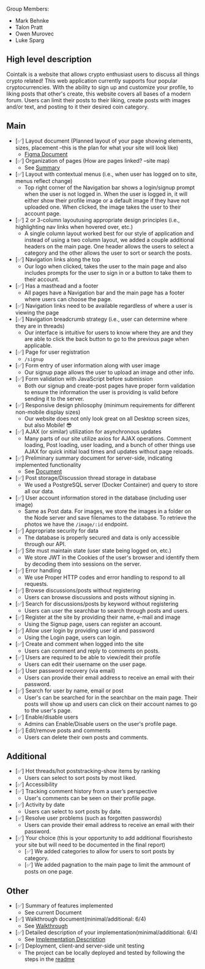 Group Members:

- Mark Behnke
- Talon Pratt
- Owen Murovec
- Luke Sparg

## High level description

Cointalk is a website that allows crypto enthusiast users to discuss all things crypto related! This web application currently supports four popular cryptocurrencies. With the ability to sign up and customize your profile, to liking posts that other's create, this website covers all bases of a modern forum. Users can limit their posts to their liking, create posts with images and/or text, and posting to it their desired coin category.

## Main

- [✅] Layout document (Planned layout of your page showing elements, sizes, placement –this is the plan for what your site will look like)
  - [Figma Document](https://www.figma.com/file/N4NSNdxIbqqxp3pWudKR5f/CoinTalk?node-id=0%3A1)
- [✅] Organization of pages (How are pages linked? –site map)
  - See [Summary](walkthrough.pdf)
- [✅] Layout with contextual menus (i.e., when user has logged on to site, menus reflect change)
  - Top right corner of the Navigation bar shows a login/signup prompt when the user is not logged in. When the user is logged in, it will either show their profile image or a default image if they have not uploaded one. When clicked, the image takes the user to their account page.
- [✅] 2 or 3-column layoutusing appropriate design principles (i.e., highlighting nav links when hovered over, etc.)
  - A single column layout worked best for our style of application and instead of using a two column layout, we added a couple additional headers on the main page. One header allows the users to select a category and the other allows the user to sort or search the posts.
- [✅] Navigation links along the top
  - Our logo when clicked, takes the user to the main page and also includes prompts for the user to sign in or a button to take them to their account.
- [✅] Has a masthead and a footer
  - All pages have a Navigation bar and the main page has a footer where users can choose the page.
- [✅] Navigation links need to be available regardless of where a user is viewing the page
- [✅] Navigation breadcrumb strategy (i.e., user can determine where they are in threads)
  - Our interface is intuitive for users to know where they are and they are able to click the back button to go to the previous page when applicable.
- [✅] Page for user registration
  - `/signup`
- [✅] Form entry of user information along with user image
  - Our signup page allows the user to upload an image and other info.
- [✅] Form validation with JavaScript before submission
  - Both our signup and create-post pages have proper form validation to ensure the information the user is providing is valid before sending it to the server.
- [✅] Responsive design philosophy (minimum requirements for different non-mobile display sizes)
  - Our website does not only look great on all Desktop screen sizes, but also Mobile! 😎
- [✅] AJAX (or similar) utilization for asynchronous updates
  - Many parts of our site utilize axios for AJAX operations. Comment loading, Post loading, user loading, and a bunch of other things use AJAX for quick initial load times and updates without page reloads.
- [✅] Preliminary summary document for server-side, indicating implemented functionality
  - See [Document](preliminary_server_document.pdf)
- [✅] Post storage/Discussion thread storage in database
  - We used a PostgreSQL server (Docker Container) and query to store all our data.
- [✅] User account information stored in the database (including user image)
  - Same as Post data. For images, we store the images in a folder on the Node server and save filenames to the database. To retrieve the photos we have the `/image/:id` endpoint.
- [✅] Appropriate security for data
  - The database is properly secured and data is only accessible through our API.
- [✅] Site must maintain state (user state being logged on, etc.)
  - We store JWT in the Cookies of the user's browser and identify them by decoding them into sessions on the server.
- [✅] Error handling
  - We use Proper HTTP codes and error handling to respond to all requests.
- [✅] Browse discussions/posts without registering
  - Users can browse discussions and posts without signing in.
- [✅] Search for discussions/posts by keyword without registering
  - Users can user the searchbar to search through posts and users.
- [✅] Register at the site by providing their name, e-mail and image
  - Using the Signup page, users can register an account.
- [✅] Allow user login by providing user id and password
  - Using the Login page, users can login.
- [✅] Create and comment when logged into the site
  - Users can comment and reply to comments on posts.
- [✅] Users are required to be able to view/edit their profile
  - Users can edit their username on the user page.
- [✅] User password recovery (via email)
  - Users can provide their email address to receive an email with their password.
- [✅] Search for user by name, email or post
  - User's can be searched for in the searchbar on the main page. Their posts will show up and users can click on their account names to go to the user's page.
- [✅] Enable/disable users
  - Admins can Enable/Disable users on the user's profile page.
- [✅] Edit/remove posts and comments
  - Users can delete their own posts and comments.

## Additional

- [✅] Hot threads/hot poststracking-show items by ranking
  - Users can select to sort posts by most liked.
- [✅] Accessibility
- [✅] Tracking comment history from a user’s perspective
  - User's comments can be seen on their profile page.
- [✅] Activity by date
  - Users can select to sort posts by date.
- [✅] Resolve user problems (such as forgotten passwords)
  - Users can provide their email address to receive an email with their password.
- [✅] Your choice (this is your opportunity to add additional flourishesto your site but will need to be documented in the final report)
  - [✅] We added categories to allow for users to sort posts by category.
  - [✅] We added pagnation to the main page to limit the ammount of posts on one page.

## Other

- [✅] Summary of features implemented
  - See current Document
- [✅] Walkthrough document(minimal/additional: 6/4)
  - See [Walkthrough](walkthrough.pdf)
- [✅] Detailed description of your implementation(minimal/additional: 6/4)
  - See [Implementation Description](Implementation.md)
- [✅] Deployment, client-and server-side unit testing
  - The project can be locally deployed and tested by following the steps in the [readme](README.md)
